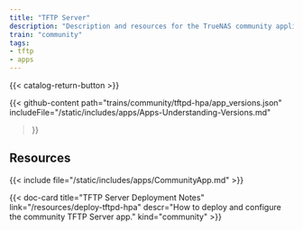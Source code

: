 ```yaml
---
title: "TFTP Server"
description: "Description and resources for the TrueNAS community application called TFTP Server."
train: "community"
tags:
- tftp
- apps
---
```


{{< catalog-return-button >}}

{{< github-content 
    path="trains/community/tftpd-hpa/app_versions.json"
	includeFile="/static/includes/apps/Apps-Understanding-Versions.md"
>}}

## Resources

{{< include file="/static/includes/apps/CommunityApp.md" >}}

<div class="docs-sections">

{{< doc-card title="TFTP Server Deployment Notes" link="/resources/deploy-tftpd-hpa"
descr="How to deploy and configure the community TFTP Server app." kind="community" >}}

</div>
